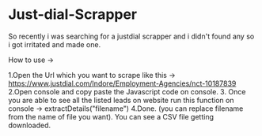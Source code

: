 # Just-dial-Scrapper

So recently i was searching for a justdial scrapper and i didn't found any so i got irritated and made one.

How to use ->

1.Open the Url which you want to scrape like this -> https://www.justdial.com/Indore/Employment-Agencies/nct-10187839
2.Open console and copy paste the Javascript code on console.
3. Once you are able to see all the listed leads on website run this function on console -> extractDetails("filename") 
4.Done. (you can replace filename from the name of file you want). You can see a CSV file getting downloaded. 

